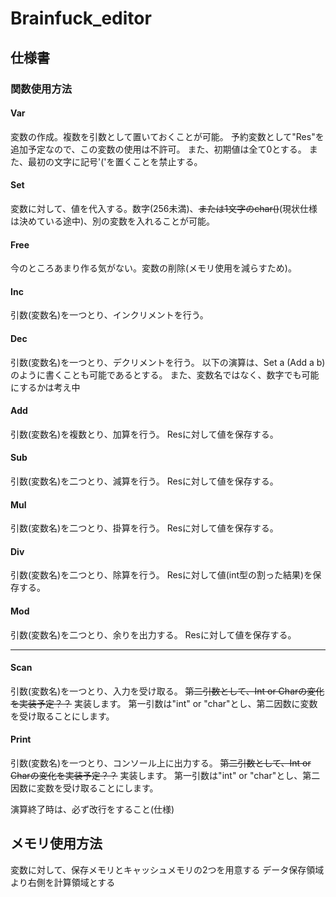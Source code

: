 # Brainfuck_editor

## 仕様書
<!--
```bf
#変数設定
Var a b ...
#変数代入
Set a 2
Set b t
#変数消去
Free a
#四則演算
Inc a
Dec a
Add a b c
Sub a b
Mul a b
Div a b
Mod a b
#入出力
Input a 4
Output a
#比較,if
Com > a b
Com < a b
Com = a b
And a b
Or a b
Not a
if(Com > a b)
...
elif(Com < a b)
...
else
...
Endif

```
-->
### 関数使用方法
#### Var
変数の作成。複数を引数として置いておくことが可能。
予約変数として"Res"を追加予定なので、この変数の使用は不許可。
また、初期値は全て0とする。
また、最初の文字に記号'('を置くことを禁止する。
#### Set
変数に対して、値を代入する。数字(256未満)、~~または1文字のchar()~~(現状仕様は決めている途中)、別の変数を入れることが可能。
#### Free
今のところあまり作る気がない。変数の削除(メモリ使用を減らすため)。
#### Inc
引数(変数名)を一つとり、インクリメントを行う。
#### Dec
引数(変数名)を一つとり、デクリメントを行う。
以下の演算は、Set a (Add a b)のように書くことも可能であるとする。
また、変数名ではなく、数字でも可能にするかは考え中
#### Add
引数(変数名)を複数とり、加算を行う。
Resに対して値を保存する。
#### Sub
引数(変数名)を二つとり、減算を行う。
Resに対して値を保存する。
#### Mul
引数(変数名)を二つとり、掛算を行う。
Resに対して値を保存する。
#### Div
引数(変数名)を二つとり、除算を行う。
Resに対して値(int型の割った結果)を保存する。
#### Mod
引数(変数名)を二つとり、余りを出力する。
Resに対して値を保存する。


---
#### Scan
引数(変数名)を一つとり、入力を受け取る。
~~第二引数として、Int or Charの変化を実装予定？？~~
実装します。
第一引数は"int" or "char"とし、第二因数に変数を受け取ることにします。


#### Print
引数(変数名)を一つとり、コンソール上に出力する。
~~第二引数として、Int or Charの変化を実装予定？？~~
実装します。
第一引数は"int" or "char"とし、第二因数に変数を受け取ることにします。

演算終了時は、必ず改行をすること(仕様)

## メモリ使用方法
変数に対して、保存メモリとキャッシュメモリの2つを用意する
データ保存領域より右側を計算領域とする







